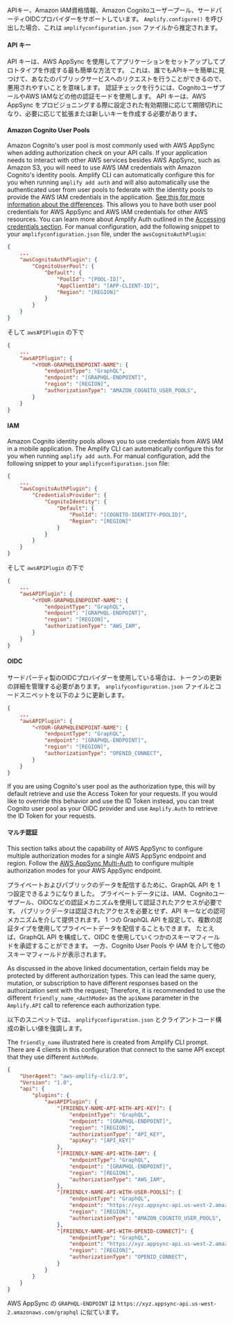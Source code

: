 APIキー、Amazon IAM資格情報、Amazon Cognitoユーザープール、サードパーティOIDCプロバイダーをサポートしています。 `Amplify.configure()` を呼び出した場合、これは `amplifyconfiguration.json` ファイルから推定されます。

#### API キー

API キーは、AWS AppSync を使用してアプリケーションをセットアップしてプロトタイプを作成する最も簡単な方法です。 これは、誰でもAPIキーを簡単に見つけて、あなたのパブリックサービスへのリクエストを行うことができるので、悪用されやすいことを意味します。 認証チェックを行うには、CognitoユーザプールやAWS IAMなどの他の認証モードを使用します。 API キーは、AWS AppSync をプロビジョニングする際に設定された有効期限に応じて期限切れになり、必要に応じて拡張または新しいキーを作成する必要があります。

#### Amazon Cognito User Pools

Amazon Cognito's user pool is most commonly used with AWS AppSync when adding authorization check on your API calls. If your application needs to interact with other AWS services besides AWS AppSync, such as Amazon S3, you will need to use AWS IAM credentials with Amazon Cognito's identity pools. Amplify CLI can automatically configure this for you when running `amplify add auth` and will also automatically use the authenticated user from user pools to federate with the identity pools to provide the AWS IAM credentials in the application. [See this for more information about the differences](https://aws.amazon.com/premiumsupport/knowledge-center/cognito-user-pools-identity-pools/). This allows you to have both user pool credentials for AWS AppSync and AWS IAM credentials for other AWS resources. You can learn more about Amplify Auth outlined in the [Accessing credentials section](~/lib/auth/access_credentials.md). For manual configuration, add the following snippet to your `amplifyconfiguration.json` file, under the `awsCognitoAuthPlugin`:

```json
{
    ...
    "awsCognitoAuthPlugin": {
        "CognitoUserPool": {
            "Default": {
                "PoolId": "[POOL-ID]",
                "AppClientId": "[APP-CLIENT-ID]",
                "Region": "[REGION]"
            }
        }
    }
}
```
そして `awsAPIPlugin` の下で
```json
{
    ...
    "awsAPIPlugin": {
        "<YOUR-GRAPHQLENDPOINT-NAME": {
            "endpointType": "GraphQL",
            "endpoint": "[GRAPHQL-ENDPOINT]",
            "region": "[REGION]",
            "authorizationType": "AMAZON_COGNITO_USER_POOLS",
        }
    }
}

```

<inline-fragment platform="ios" src="~/lib/graphqlapi/fragments/ios/authz/10_userpool.md"></inline-fragment> <inline-fragment platform="android" src="~/lib/graphqlapi/fragments/android/authz/10_userpool.md"></inline-fragment>

#### IAM

Amazon Cognito identity pools allows you to use credentials from AWS IAM in a mobile application. The Amplify CLI can automatically configure this for you when running `amplify add auth`. For manual configuration, add the following snippet to your `amplifyconfiguration.json` file:

```json
{
    ...
    "awsCognitoAuthPlugin": {
        "CredentialsProvider": {
            "CognitoIdentity": {
                "Default": {
                    "PoolId": "[COGNITO-IDENTITY-POOLID]",
                    "Region": "[REGION]"
                }
            }
        } 
    }
}
```
そして `awsAPIPlugin` の下で
```json
{
    ...
    "awsAPIPlugin": {
        "<YOUR-GRAPHQLENDPOINT-NAME": {
            "endpointType": "GraphQL",
            "endpoint": "[GRAPHQL-ENDPOINT]",
            "region": "[REGION]",
            "authorizationType": "AWS_IAM",
        }
    }
}
```


#### OIDC

サードパーティ製のOIDCプロバイダーを使用している場合は、トークンの更新の詳細を管理する必要があります。 `anplifyconfiguration.json` ファイルとコードスニペットを以下のように更新します。

```json
{
    ...
    "awsAPIPlugin": {
        "<YOUR-GRAPHQLENDPOINT-NAME": {
            "endpointType": "GraphQL",
            "endpoint": "[GRAPHQL-ENDPOINT]",
            "region": "[REGION]",
            "authorizationType": "OPENID_CONNECT",
        }
    }
}
```

<inline-fragment platform="ios" src="~/lib/graphqlapi/fragments/ios/authz/20_oidc.md"></inline-fragment> <inline-fragment platform="android" src="~/lib/graphqlapi/fragments/android/authz/20_oidc.md"></inline-fragment>

If you are using Cognito's user pool as the authorization type, this will by default retrieve and use the Access Token for your requests. If you would like to override this behavior and use the ID Token instead, you can treat Cognito user pool as your OIDC provider and use `Amplify.Auth` to retrieve the ID Token for your requests.

<inline-fragment platform="ios" src="~/lib/graphqlapi/fragments/ios/authz/21_oidc.md"></inline-fragment> <inline-fragment platform="android" src="~/lib/graphqlapi/fragments/android/authz/21_oidc.md"></inline-fragment>

#### マルチ認証

This section talks about the capability of AWS AppSync to configure multiple authorization modes for a single AWS AppSync endpoint and region. Follow the [AWS AppSync Multi-Auth](https://docs.aws.amazon.com/appsync/latest/devguide/security.html#using-additional-authorization-modes) to configure multiple authorization modes for your AWS AppSync endpoint.

プライベートおよびパブリックのデータを配信するために、GraphQL API を 1 つ設定できるようになりました。 プライベートデータには、IAM、Cognitoユーザプール、OIDCなどの認証メカニズムを使用して認証されたアクセスが必要です。 パブリックデータは認証されたアクセスを必要とせず、API キーなどの認可メカニズムを介して提供されます。 1 つの GraphQL API を設定して、複数の認証タイプを使用してプライベートデータを配信することもできます。 たとえば、GraphQL API を構成して、OIDC を使用していくつかのスキーマフィールドを承認することができます。 一方、Cognito User Pools や IAM を介して他のスキーマフィールドが表示されます。

As discussed in the above linked documentation, certain fields may be protected by different authorization types. This can lead the same query, mutation, or subscription to have different responses based on the authorization sent with the request; Therefore, it is recommended to use the different `friendly_name_<AuthMode>` as the `apiName` parameter in the `Amplify.API` call to reference each authorization type.

以下のスニペットでは、 `anplifyconfiguration.json` とクライアントコード構成の新しい値を強調します。

The `friendly_name` illustrated here is created from Amplify CLI prompt. There are 4 clients in this configuration that connect to the same API except that they use different `AuthMode`.

```json
{
    "UserAgent": "aws-amplify-cli/2.0",
    "Version": "1.0",
    "api": {
        "plugins": {
            "awsAPIPlugin": {
                "[FRIENDLY-NAME-API-WITH-API-KEY]": {
                    "endpointType": "GraphQL",
                    "endpoint": "[GRAPHQL-ENDPOINT]",
                    "region": "[REGION]",
                    "authorizationType": "API_KEY",
                    "apiKey": "[API_KEY]"
                },
                "[FRIENDLY-NAME-API-WITH-IAM": {
                    "endpointType": "GraphQL",
                    "endpoint": "[GRAPHQL-ENDPOINT]",
                    "region": "[REGION]",
                    "authorizationType": "AWS_IAM",
                },
                "[FRIENDLY-NAME-API-WITH-USER-POOLS]": {
                    "endpointType": "GraphQL",
                    "endpoint": "https://xyz.appsync-api.us-west-2.amazonaws.com/graphql",
                    "region": "[REGION]",
                    "authorizationType": "AMAZON_COGNITO_USER_POOLS",
                },
                "[FRIENDLY-NAME-API-WITH-OPENID-CONNECT]": {
                    "endpointType": "GraphQL",
                    "endpoint": "https://xyz.appsync-api.us-west-2.amazonaws.com/graphql",
                    "region": "[REGION]",
                    "authorizationType": "OPENID_CONNECT",
                }
            }
        }
    }
}
```

AWS AppSync の `GRAPHQL-ENDPOINT` は `https://xyz.appsync-api.us-west-2.amazonaws.com/graphql` に似ています。

<inline-fragment platform="ios" src="~/lib/graphqlapi/fragments/ios/authz/30_multi.md"></inline-fragment> <inline-fragment platform="android" src="~/lib/graphqlapi/fragments/android/authz/30_multi.md"></inline-fragment>
